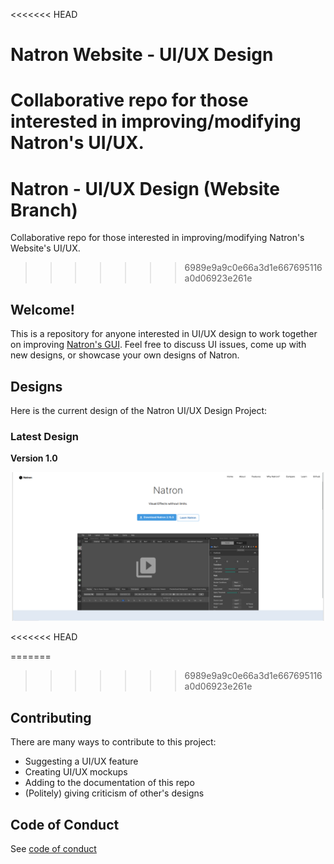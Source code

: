 
<<<<<<< HEAD
# Natron Website - UI/UX Design 
 Collaborative repo for those interested in improving/modifying Natron's UI/UX. 
=======
# Natron - UI/UX Design (Website Branch)
 Collaborative repo for those interested in improving/modifying Natron's Website's UI/UX. 
>>>>>>> 6989e9a9c0e66a3d1e667695116a0d06923e261e

## Welcome!
This is a repository for anyone interested in UI/UX design to work together on improving [Natron's GUI](https://github.com/NatronGitHub/Natron). Feel free to discuss UI issues, come up with new designs, or showcase your own designs of Natron.

## Designs

Here is the current design of the Natron UI/UX Design Project:

### Latest Design 

**Version 1.0**

<img src="markdown-images/website.png" width="960">


<<<<<<< HEAD


=======
>>>>>>> 6989e9a9c0e66a3d1e667695116a0d06923e261e

## Contributing
There are many ways to contribute to this project:
- Suggesting a UI/UX feature
- Creating UI/UX mockups
- Adding to the documentation of this repo
- (Politely) giving criticism of other's designs

## Code of Conduct
See [code of conduct]

 [code of conduct]: https://github.com/Songtech-0912/natron-ui-ux-design/docs/code-of-conduct.md
 
